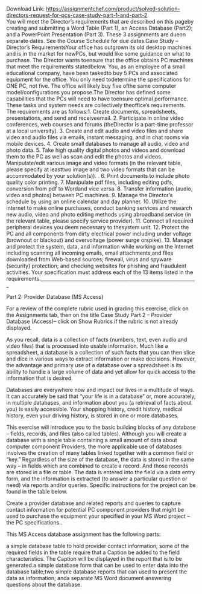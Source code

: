 Download Link: https://assignmentchef.com/product/solved-solution-directors-request-for-pcs-case-study-part-1-and-part-2
<br>
You will meet the Director’s requirements that are described on this pageby creating and submitting a Word Table (Part 1), an Access Database (Part2); and a PowerPoint Presentation (Part 3). These 3 assignments are dueon separate dates. See the Course Schedule for due dates.Case Study – Director’s RequirementsYour office has outgrown its old desktop machines and is in the market for newPCs, but would like some guidance on what to purchase. The Director wants toensure that the office obtains PC machines that meet the requirements statedbelow. You, as an employee of a small educational company, have been taskedto buy 5 PCs and associated equipment for the office. You only need todetermine the specifications for ONE PC, not five. The office will likely buy five ofthe same computer model/configurations you propose.The Director has defined some capabilities that the PCs will need to have toensure optimal performance. These tasks and system needs are collectively theoffice’s requirements. The requirements are as follows:1. Create documents, spreadsheets, presentations, and send and receiveemail. 2. Participate in online video conferences, web courses and forums (theDirector is a part-time professor at a local university). 3. Create and edit audio and video files and share video and audio files via emails, instant messaging, and in chat rooms via mobile devices. 4. Create small databases to manage all audio, video and photo data. 5. Take high quality digital photos and videos and download them to the PC as well as scan and edit the photos and videos. Manipulate/edit various image and video formats (in the relevant table, please specify at leasttwo image and two video formats that can be accommodated by your solution(s)). . 6. Print documents to include photo quality color printing. 7. Manipulate pdf files, including editing pdfs, conversion from pdf to Wordand vice versa. 8. Transfer information (audio, video and photos) between PC machines. 9. Manage the Director’s schedule by using an online calendar and day planner. 10. Utilize the internet to make online purchases, conduct banking services and research new audio, video and photo editing methods using abroadband service (in the relevant table, please specify service provider). 11. Connect all required peripheral devices you deem necessary to thesystem unit. 12. Protect the PC and all components from dirty electrical power including under voltage (brownout or blackout) and overvoltage (power surge orspike). 13. Manage and protect the system, data, and information while working on the Internet including scanning all incoming emails, email attachments,and files downloaded from Web-based sources; firewall, virus and spyware (security) protection; and checking websites for phishing and fraudulent activities. Your specification must address each of the 13 items listed in the requirements._________________________________________________________________

Part 2: Provider Database (MS Access)

For a review of the complete rubric used in grading this exercise, click on the Assignments tab, then on the title Case Study Part 2 – Provider Database (Access)– click on Show Rubrics if the rubric is not already displayed.

As you recall, data is a collection of facts (numbers, text, even audio and video files) that is processed into usable information. Much like a spreadsheet, a database is a collection of such facts that you can then slice and dice in various ways to extract information or make decisions. However, the advantage and primary use of a database over a spreadsheet is its ability to handle a large volume of data and yet allow for quick access to the information that is desired.

Databases are everywhere now and impact our lives in a multitude of ways. It can accurately be said that “your life is in a database” or, more accurately, in multiple databases, and information about you (a retrieval of facts about you) is easily accessible. Your shopping history, credit history, medical history, even your driving history, is stored in one or more databases.

This exercise will introduce you to the basic building blocks of any database – fields, records, and files (also called tables). Although you will create a database with a single table containing a small amount of data about computer component Providers, the more applicable use of databases involves the creation of many tables linked together with a common field or “key.” Regardless of the size of the database, the data is stored in the same way – in fields which are combined to create a record. And those records are stored in a file or table. The data is entered into the field via a data entry form, and the information is extracted (to answer a particular question or need) via reports and/or queries. Specific instructions for the project can be found in the table below.

Create a provider database and related reports and queries to capture contact information for potential PC component providers that might be used to purchase the equipment your specified in your MS Word project – the PC specifications..

This MS Access database assignment has the following parts:

a simple database table to hold provider contact information; some of the required fields in the table require that a Caption be added to the field characteristics. The Caption will be displayed in the report that is to be generated.a simple database form that can be used to enter data into the database table;two simple database reports that can used to present the data as information; anda separate MS Word document answering questions about the database.


